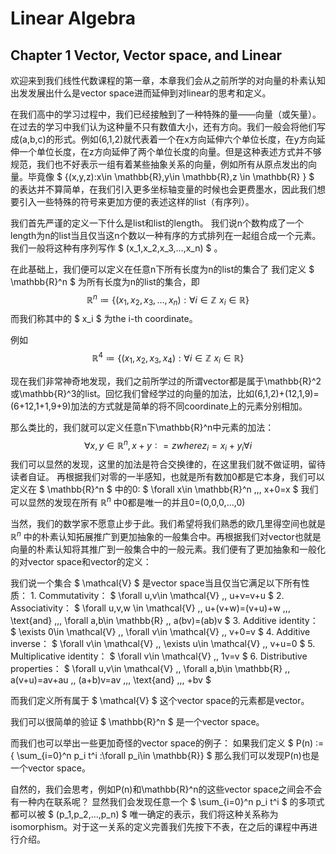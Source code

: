 # Linear Algebra 

## Chapter 1 Vector, Vector space, and Linear

欢迎来到我们线性代数课程的第一章，本章我们会从之前所学的对向量的朴素认知出发发展出什么是vector space进而延伸到对linear的思考和定义。

在我们高中的学习过程中，我们已经接触到了一种特殊的量——向量（或矢量）。在过去的学习中我们认为这种量不只有数值大小，还有方向。我们一般会将他们写成(a,b,c)的形式。例如(6,1,2)就代表着一个在x方向延伸六个单位长度，在y方向延伸一个单位长度，在z方向延伸了两个单位长度的向量。但是这种表述方式并不够规范，我们也不好表示一组有着某些抽象关系的向量，例如所有从原点发出的向量。毕竟像 $ \{(x,y,z):x\in  \mathbb{R},y\in \mathbb{R},z \in \mathbb{R} \} $ 的表达并不算简单，在我们引入更多坐标轴变量的时候也会更费墨水，因此我们想要引入一些特殊的符号来更加方便的表述这样的list（有序列）。

我们首先严谨的定义一下什么是list和list的length。
我们说n个数构成了一个length为n的list当且仅当这n个数以一种有序的方式排列在一起组合成一个元素。
我们一般将这种有序列写作 $ (x_1,x_2,x_3,…,x_n) $ 。

在此基础上，我们便可以定义在任意n下所有长度为n的list的集合了
我们定义 $ \mathbb{R}^n $ 为所有长度为n的list的集合，即
 $$ \mathbb{R}^n≔\{(x_1,x_2,x_3,…,x_n):\forall i\in \mathbb{Z} \,\, x_i\in  \mathbb{R} \} $$ 
而我们称其中的 $ x_i $ 为the i-th coordinate。

例如
 $$ \mathbb{R}^4≔\{(x_1,x_2,x_3,x_4):\forall i\in \mathbb{Z} \,\, x_i\in  \mathbb{R} \} $$ 

现在我们非常神奇地发现，我们之前所学过的所谓vector都是属于\mathbb{R}^2或\mathbb{R}^3的list。回忆我们曾经学过的向量的加法，比如(6,1,2)+(12,1,9)=(6+12,1+1,9+9)加法的方式就是简单的将不同coordinate上的元素分别相加。

那么类比的，我们就可以定义任意n下\mathbb{R}^n中元素的加法：
 $$ \forall x,y\in \mathbb{R}^n,x+y∶=z where z_i=x_i+y_i  \forall i $$ 
我们可以显然的发现，这里的加法是符合交换律的，在这里我们就不做证明，留待读者自证。
再根据我们对零的一半感知，也就是所有数加0都是它本身，我们可以定义在 $ \mathbb{R}^n $ 中的0:
 $ \forall x\in \mathbb{R}^n \,\,\,  x+0=x $ 
我们可以显然的发现在所有 $\mathbb{R}^n$ 中0都是唯一的并且0=(0,0,0,…,0)

当然，我们的数学家不愿意止步于此。我们希望将我们熟悉的欧几里得空间也就是 $\mathbb{R}^n$ 中的朴素认知拓展推广到更加抽象的一般集合中。再根据我们对vector也就是向量的朴素认知将其推广到一般集合中的一般元素。我们便有了更加抽象和一般化的对vector space和vector的定义：

我们说一个集合 $ \mathcal{V} $ 是vector space当且仅当它满足以下所有性质：
	1. Commutativity：  $ \forall  u,v\in \mathcal{V} \,\, u+v=v+u $ 
	2. Associativity： $ \forall  u,v,w \in \mathcal{V} \,\, u+(v+w)=(v+u)+w \,\,\, \text{and} \,\,\, \forall  a,b\in \mathbb{R} \,\, a(bv)=(ab)v $ 
	3. Additive identity： $ \exists 0\in \mathcal{V} \,\, \forall  v\in \mathcal{V} \,\, v+0=v $ 
	4. Additive inverse： $ \forall  v\in \mathcal{V} \,\, \exists  u\in \mathcal{V} \,\, v+u=0 $ 
	5. Multiplicative identity： $ \forall  v\in \mathcal{V} \,\, 1v=v $ 
	6. Distributive properties： $ \forall  u,v\in \mathcal{V} \,\, \forall  a,b\in \mathbb{R} \,\,  a(v+u)=av+au \,\, (a+b)v=av \,\,\,  \text{and} \,\,\,  +bv $ 

而我们定义所有属于 $ \mathcal{V} $ 这个vector space的元素都是vector。

我们可以很简单的验证 $ \mathbb{R}^n $ 是一个vector space。

而我们也可以举出一些更加奇怪的vector space的例子：
如果我们定义 $ P(n) ∶=\{ \sum_{i=0}^n p_i t^i :\forall p_i\in \mathbb{R}\} $  那么我们可以发现P(n)也是一个vector space。

自然的，我们会思考，例如P(n)和\mathbb{R}^n的这些vector space之间会不会有一种内在联系呢？
显然我们会发现任意一个 $ \sum_{i=0}^n p_i t^i $ 的多项式都可以被 $ (p_1,p_2,…,p_n) $ 唯一确定的表示，我们将这种关系称为isomorphism。对于这一关系的定义完善我们先按下不表，在之后的课程中再进行介绍。


